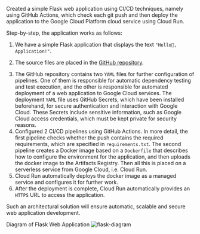 Created a simple Flask web application using CI/CD techniques, namely using GitHub Actions, which check each git push and then deploy the application to the Google Cloud Platform cloud service using Cloud Run.

Step-by-step, the application works as follows:

1. We have a simple Flask application that displays the text `"Hello👋, Application!"`.
2. <p>The source files are placed in the <a href="https://github.com/onemarc/flask-web-app" target="_blank">GitHub repository</a>.</p>
3. The GitHub repository contains two `YAML` files for further configuration of pipelines. One of them is responsible for automatic dependency testing and test execution, and the other is responsible for automated deployment of a web application to Google Cloud services. The deployment `YAML` file uses GitHub Secrets, which have been installed beforehand, for secure authentication and interaction with Google Cloud. These Secrets include sensitive information, such as Google Cloud access credentials, which must be kept private for security reasons.
4. Configured 2 CI/CD pipelines using GitHub Actions. In more detail, the first pipeline checks whether the push contains the required requirements, which are specified in `requirements.txt`. The second pipeline creates a Docker image based on a `Dockerfile` that describes how to configure the environment for the application, and then uploads the docker image to the Artifacts Registry. Then all this is placed on a serverless service from Google Cloud, i.e. Cloud Run.
5. Cloud Run automatically deploys the docker image as a managed service and configures it for further work.
6. After the deployment is complete, Cloud Run automatically provides an `HTTPS` URL to access the application.

Such an architectural solution will ensure automatic, scalable and secure web application development.

Diagram of Flask Web Application
![flask-diagram](https://github.com/user-attachments/assets/53d76c97-ffb9-460e-aaf3-e4fc122a8ec0)
